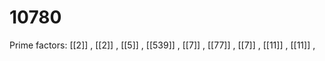 # 10780

Prime factors: [[2]] , [[2]] , [[5]] , [[539]] , [[7]] , [[77]] , [[7]] , [[11]] , [[11]] , 
